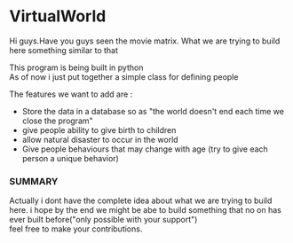 # VirtualWorld
Hi guys.Have you guys seen the movie matrix. 
What we are trying to build here something similar to that

This program is being built in python <br>
As of now i just put together a simple class for defining people

The features we want to add are :
<ul>
<li>Store the data in a database so as "the world doesn't end each time we close the program"</li>
<li>give people ability to give birth to children</li>
<li>allow natural disaster to occur in the world</li>
<li>Give people behaviours that may change with age (try to give each person a unique behavior)</li>

</ul>
<h3> SUMMARY</h3>

Actually i dont have the complete idea about what we are trying to build here.
i hope by the end we might be abe to build something that no on has ever built before("only possible with your support")
<br>
feel free to make your contributions.
